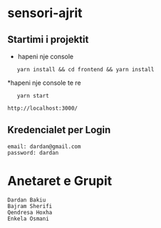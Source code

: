 # sensori-ajrit

## Startimi i projektit
* hapeni nje console
 ```shell
    yarn install && cd frontend && yarn install
```

*hapeni nje console te re
 ```shell
    yarn start 
```
    http://localhost:3000/

## Kredencialet per Login
    email: dardan@gmail.com
    password: dardan

# Anetaret e Grupit 
    Dardan Bakiu
    Bajram Sherifi
    Qendresa Hoxha
    Enkela Osmani